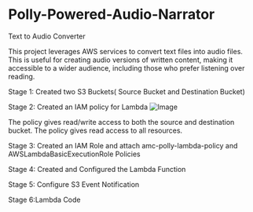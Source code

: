 # Polly-Powered-Audio-Narrator
Text to Audio Converter

This project leverages AWS services to convert text files into audio files. This is useful for creating audio versions of written content, making it accessible to a wider audience, including those who prefer listening over reading.

Stage 1: Created two S3 Buckets( Source Bucket and Destination Bucket)

Stage 2: Created an IAM policy for Lambda
![Image](https://github.com/user-attachments/assets/94ca66b1-2bea-4dc9-8a7d-f3f7589483ba)

The policy gives read/write access to both the source and destination bucket. The policy gives read access to all resources. 

Stage 3: Created an IAM Role and attach amc-polly-lambda-policy and AWSLambdaBasicExecutionRole Policies

Stage 4: Created and Configured the Lambda Function

Stage 5: Configure S3 Event Notification

Stage 6:Lambda Code
